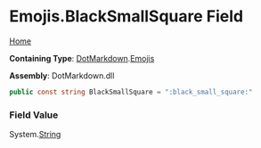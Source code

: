 # Emojis\.BlackSmallSquare Field

[Home](../../../README.md)

**Containing Type**: [DotMarkdown](../../README.md)\.[Emojis](../README.md)

**Assembly**: DotMarkdown\.dll

```csharp
public const string BlackSmallSquare = ":black_small_square:"
```

### Field Value

System\.[String](https://docs.microsoft.com/en-us/dotnet/api/system.string)